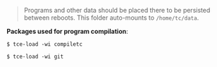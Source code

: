 > Programs and other data should be placed there to be persisted between reboots. This folder auto-mounts to `/home/tc/data`.

**Packages used for program compilation**:

`$ tce-load -wi compiletc`

`$ tce-load -wi git`
